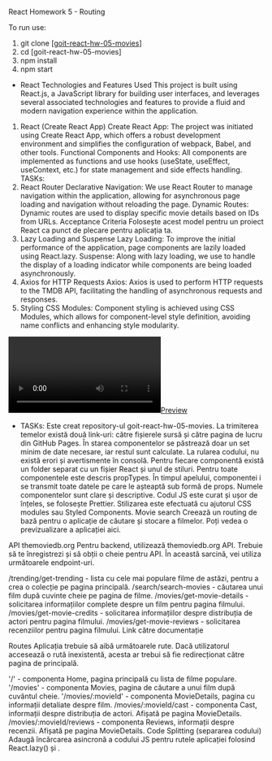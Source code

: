 React Homework 5 - Routing

To run use:

1. git clone
   [[goit-react-hw-05-movies](https://github.com/NituAlexandru/goit-react-hw-05-movies)]
2. cd [goit-react-hw-05-movies]
3. npm install
4. npm start

- React Technologies and Features Used This project is built using React.js, a
  JavaScript library for building user interfaces, and leverages several
  associated technologies and features to provide a fluid and modern navigation
  experience within the application.

1. React (Create React App) Create React App: The project was initiated using
   Create React App, which offers a robust development environment and
   simplifies the configuration of webpack, Babel, and other tools. Functional
   Components and Hooks: All components are implemented as functions and use
   hooks (useState, useEffect, useContext, etc.) for state management and side
   effects handling. TASKs:
2. React Router Declarative Navigation: We use React Router to manage navigation
   within the application, allowing for asynchronous page loading and navigation
   without reloading the page. Dynamic Routes: Dynamic routes are used to
   display specific movie details based on IDs from URLs. Acceptance Criteria
   Folosește acest model pentru un proiect React ca punct de plecare pentru
   aplicația ta.
3. Lazy Loading and Suspense Lazy Loading: To improve the initial performance of
   the application, page components are lazily loaded using React.lazy.
   Suspense: Along with lazy loading, we use <Suspense> to handle the display of
   a loading indicator while components are being loaded asynchronously.
4. Axios for HTTP Requests Axios: Axios is used to perform HTTP requests to the
   TMDB API, facilitating the handling of asynchronous requests and responses.
5. Styling CSS Modules: Component styling is achieved using CSS Modules, which
   allows for component-level style definition, avoiding name conflicts and
   enhancing style modularity.

[![Preview](https://raw.githubusercontent.com/NituAlexandru/goit-react-hw-05-movies/main/assets/react-hw-04-preview.mp4)](https://github.com/NituAlexandru/goit-react-hw-05-movies/blob/main/assets/react-hw-04-preview.mp4)

- TASKs: Este creat repository-ul goit-react-hw-05-movies. La trimiterea temelor
  există două link-uri: către fișierele sursă și către pagina de lucru din
  GitHub Pages. În starea componentelor se păstrează doar un set minim de date
  necesare, iar restul sunt calculate. La rularea codului, nu există erori și
  avertismente în consolă. Pentru fiecare componentă există un folder separat cu
  un fișier React și unul de stiluri. Pentru toate componentele este descris
  propTypes. În timpul apelului, componentei i se transmit toate datele pe care
  le așteaptă sub formă de props. Numele componentelor sunt clare și
  descriptive. Codul JS este curat și ușor de înțeles, se folosește Prettier.
  Stilizarea este efectuată cu ajutorul CSS modules sau Styled Components. Movie
  search Creează un routing de bază pentru o aplicație de căutare și stocare a
  filmelor. Poți vedea o previzualizare a aplicației aici.

API themoviedb.org Pentru backend, utilizează themoviedb.org API. Trebuie să te
înregistrezi și să obții o cheie pentru API. În această sarcină, vei utiliza
următoarele endpoint-uri.

/trending/get-trending - lista cu cele mai populare filme de astăzi, pentru a
crea o colecție pe pagina principală. /search/search-movies - căutarea unui film
după cuvinte cheie pe pagina de filme. /movies/get-movie-details - solicitarea
informațiilor complete despre un film pentru pagina filmului.
/movies/get-movie-credits - solicitarea informațiilor despre distribuția de
actori pentru pagina filmului. /movies/get-movie-reviews - solicitarea
recenziilor pentru pagina filmului. Link către documentație

Routes Aplicația trebuie să aibă următoarele rute. Dacă utilizatorul accesează o
rută inexistentă, acesta ar trebui să fie redirecționat către pagina de
principală.

'/' - componenta Home, pagina principală cu lista de filme populare. '/movies' -
componenta Movies, pagina de căutare a unui film după cuvântul cheie.
'/movies/:movieId' - componenta MovieDetails, pagina cu informații detaliate
despre film. /movies/:movieId/cast - componenta Cast, informații despre
distribuția de actori. Afișată pe pagina MovieDetails.
/movies/:movieId/reviews - componenta Reviews, informații despre recenzii.
Afișată pe pagina MovieDetails. Code Splitting (separarea codului) Adaugă
încărcarea asincronă a codului JS pentru rutele aplicației folosind React.lazy()
și <Suspense>.
